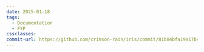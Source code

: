 ```yaml
---
date: 2025-01-18
tags:
  - Documentation
  - FYP
cssclasses: 
commit-url: https://github.com/crimson-rain/iris/commit/81b84bfa19a17b4754e6ef00fba02c3b22d89c3d#diff-4753def9ca76e19d2efbf1a722efcf0bd266a252ac2f61d0919109051049f7cd
---
```

